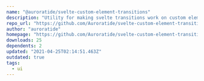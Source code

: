 ```yaml
---
name: "@auroratide/svelte-custom-element-transitions"
description: "Utility for making svelte transitions work on custom elements"
repo_url: "https://github.com/Auroratide/svelte-custom-element-transitions"
author: "auroratide"
homepage: "https://github.com/Auroratide/svelte-custom-element-transitions#readme"
downloads: 25
dependents: 2
updated: "2021-04-25T02:14:51.463Z"
outdated: true
tags: 
  - ui
---
```

